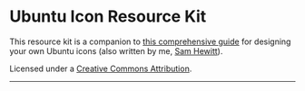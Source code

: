 Ubuntu Icon Resource Kit
========================

This resource kit is a companion to [this comprehensive guide](http://samuelhewitt.com/ubuntu-icons/design-your-own-guide) for designing your own Ubuntu icons (also written by me, [Sam Hewitt](http://samuelhewitt.com/)).

Licensed under a [Creative Commons Attribution](http://creativecommons.org/licenses/by/4.0/legalcode).



-----------